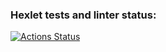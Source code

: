 ### Hexlet tests and linter status:
[![Actions Status](https://github.com/Firefr0st/frontend-project-lvl1/workflows/hexlet-check/badge.svg)](https://github.com/Firefr0st/frontend-project-lvl1/actions)